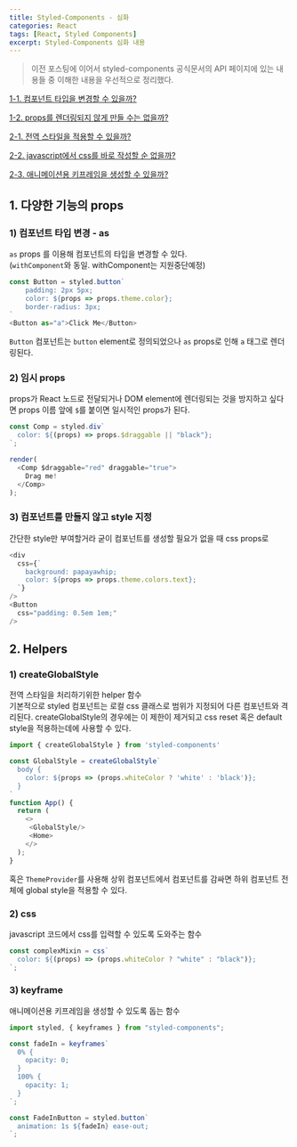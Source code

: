 ```yaml
---
title: Styled-Components - 심화
categories: React
tags: [React, Styled Components]
excerpt: Styled-Components 심화 내용
---
```


> 이전 포스팅에 이어서 styled-components 공식문서의 API 페이지에 있는 내용들 중 이해한 내용을 우선적으로 정리했다.

[1-1. 컴포넌트 타입을 변경할 수 있을까?](#1-컴포넌트-타입-변경--as)

[1-2. props를 렌더링되지 않게 만들 수는 없을까?](#2-임시-props)

[2-1. 전역 스타일을 적용할 수 있을까?](#1-createglobalstyle)

[2-2. javascript에서 css를 바로 작성할 순 없을까?](#2-css)

[2-3. 애니메이션용 키프레임을 생성할 수 있을까?](#3-keyframe)

## 1. 다양한 기능의 props

### 1) 컴포넌트 타입 변경 - as

`as` props 를 이용해 컴포넌트의 타입을 변경할 수 있다.  
(`withComponent`와 동일. withComponent는 지원중단예정)

```js
const Button = styled.button`
    padding: 2px 5px;
    color: ${props => props.theme.color};
    border-radius: 3px;
`
<Button as="a">Click Me</Button>
```

`Button` 컴포넌트는 `button` element로 정의되었으나 `as` props로 인해 `a` 태그로 렌더링된다.

### 2) 임시 props

props가 React 노드로 전달되거나 DOM element에 렌더링되는 것을 방지하고 싶다면 props 이름 앞에 `$`를 붙이면 일시적인 props가 된다.

```js
const Comp = styled.div`
  color: ${(props) => props.$draggable || "black"};
`;

render(
  <Comp $draggable="red" draggable="true">
    Drag me!
  </Comp>
);
```

### 3) 컴포넌트를 만들지 않고 style 지정

간단한 style만 부여할거라 굳이 컴포넌트를 생성할 필요가 없을 때 css props로

```js
<div
  css={`
    background: papayawhip;
    color: ${props => props.theme.colors.text};
  `}
/>
<Button
  css="padding: 0.5em 1em;"
/>
```

## 2. Helpers

### 1) createGlobalStyle

전역 스타일을 처리하기위한 helper 함수  
기본적으로 styled 컴포넌트는 로컬 css 클래스로 범위가 지정되어 다른 컴포넌트와 격리된다. createGlobalStyle의 경우에는 이 제한이 제거되고 css reset 혹은 default style을 적용하는데에 사용할 수 있다.

```js
import { createGlobalStyle } from 'styled-components'

const GlobalStyle = createGlobalStyle`
  body {
    color: ${props => (props.whiteColor ? 'white' : 'black')};
  }
`
function App() {
  return (
    <>
	 <GlobalStyle/>
	 <Home>
    </>
  );
}
```

혹은 `ThemeProvider`를 사용해 상위 컴포넌트에서 컴포넌트를 감싸면 하위 컴포넌트 전체에 global style을 적용할 수 있다.

### 2) css

javascript 코드에서 css를 입력할 수 있도록 도와주는 함수

```js
const complexMixin = css`
  color: ${(props) => (props.whiteColor ? "white" : "black")};
`;
```

### 3) keyframe

애니메이션용 키프레임을 생성할 수 있도록 돕는 함수

```js
import styled, { keyframes } from "styled-components";

const fadeIn = keyframes`
  0% {
    opacity: 0;
  }
  100% {
    opacity: 1;
  }
`;

const FadeInButton = styled.button`
  animation: 1s ${fadeIn} ease-out;
`;
```
